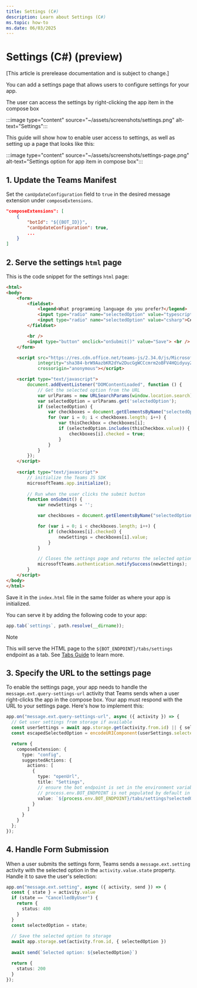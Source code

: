 ```yaml
---
title: Settings (C#)
description: Learn about Settings (C#)
ms.topic: how-to
ms.date: 06/03/2025
---
```


# Settings (C#) (preview)

[This article is prerelease documentation and is subject to change.]

You can add a settings page that allows users to configure settings for your app.

The user can access the settings by right-clicking the app item in the compose box

:::image type="content" source="~/assets/screenshots/settings.png" alt-text="Settings":::

This guide will show how to enable user access to settings, as well as setting up a page that looks like this:

:::image type="content" source="~/assets/screenshots/settings-page.png" alt-text="Settings option for app item in compose box":::

## 1. Update the Teams Manifest

Set the `canUpdateConfiguration` field to `true` in the desired message extension under `composeExtensions`.

```json
"composeExtensions": [
    {
        "botId": "${{BOT_ID}}",
        "canUpdateConfiguration": true,
        ...
    }
]
```

## 2. Serve the settings `html` page

This is the code snippet for the settings `html` page:

```html
<html>
<body>
    <form>
        <fieldset>
            <legend>What programming language do you prefer?</legend>
            <input type="radio" name="selectedOption" value="typescript">Typescript<br>
            <input type="radio" name="selectedOption" value="csharp">C#<br>
        </fieldset>

        <br />
        <input type="button" onclick="onSubmit()" value="Save"> <br />
    </form>

    <script src="https://res.cdn.office.net/teams-js/2.34.0/js/MicrosoftTeams.min.js"
            integrity="sha384-brW9AazbKR2dYw2DucGgWCCcmrm2oBFV4HQidyuyZRI/TnAkmOOnTARSTdps3Hwt"
            crossorigin="anonymous"></script>

    <script type="text/javascript">
        document.addEventListener("DOMContentLoaded", function () {
            // Get the selected option from the URL
            var urlParams = new URLSearchParams(window.location.search);
            var selectedOption = urlParams.get('selectedOption');
            if (selectedOption) {
                var checkboxes = document.getElementsByName("selectedOption");
                for (var i = 0; i < checkboxes.length; i++) {
                    var thisCheckbox = checkboxes[i];
                    if (selectedOption.includes(thisCheckbox.value)) {
                        checkboxes[i].checked = true;
                    }
                }
            }
        });
    </script>
        
    <script type="text/javascript">
        // initialize the Teams JS SDK
        microsoftTeams.app.initialize();
        
        // Run when the user clicks the submit button
        function onSubmit() {
            var newSettings = '';

            var checkboxes = document.getElementsByName("selectedOption");

            for (var i = 0; i < checkboxes.length; i++) {
                if (checkboxes[i].checked) {
                    newSettings = checkboxes[i].value;
                }
            }

            // Closes the settings page and returns the selected option to the bot
            microsoftTeams.authentication.notifySuccess(newSettings);
        }
    </script>
</body>
</html>
```

Save it in the `index.html` file in the same folder as where your app is initialized.

You can serve it by adding the following code to your app:

```ts
app.tab(`settings`, path.resolve(__dirname));
```

> [!NOTE]
> This will serve the HTML page to the `${BOT_ENDPOINT}/tabs/settings` endpoint as a tab. See [Tabs Guide](../tabs/README.md) to learn more.

## 3. Specify the URL to the settings page

To enable the settings page, your app needs to handle the `message.ext.query-settings-url` activity that Teams sends when a user right-clicks the app in the compose box. Your app must respond with the URL to your settings page. Here's how to implement this:

```ts
app.on("message.ext.query-settings-url", async ({ activity }) => {
  // Get user settings from storage if available
  const userSettings = await app.storage.get(activity.from.id) || { selectedOption: '' }
  const escapedSelectedOption = encodeURIComponent(userSettings.selectedOption);

  return {
    composeExtension: {
      type: "config",
      suggestedActions: {
        actions: [
          {
            type: "openUrl",
            title: "Settings",
            // ensure the bot endpoint is set in the environment variables
            // process.env.BOT_ENDPOINT is not populated by default in the Teams Toolkit setup. 
            value: `${process.env.BOT_ENDPOINT}/tabs/settings?selectedOption=${escapedSelectedOption}`
          }
        ]
      }
    }
  };
});
```

## 4. Handle Form Submission

When a user submits the settings form, Teams sends a `message.ext.setting` activity with the selected option in the `activity.value.state` property. Handle it to save the user's selection:

```ts
app.on("message.ext.setting", async ({ activity, send }) => {
  const { state } = activity.value
  if (state == "CancelledByUser") {
    return {
      status: 400
    }
  }
  const selectedOption = state;
  
  // Save the selected option to storage
  await app.storage.set(activity.from.id, { selectedOption })
  
  await send(`Selected option: ${selectedOption}`)

  return {
    status: 200
  }
});
```